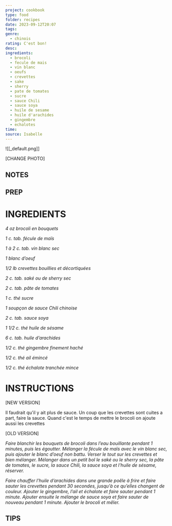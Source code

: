 ```yaml
---
project: cookbook
type: food
folder: recipes
date: 2023-09-12T20:07
tags: 
genre:
  - chinois
rating: C'est bon!
desc: 
ingredients:
  - brocoli
  - fecule de mais
  - vin blanc
  - oeufs
  - crevettes
  - sake
  - sherry
  - pate de tomates
  - sucre
  - sauce Chili
  - sauce soya
  - huile de sesame
  - huile d'arachides
  - gingembre
  - echalotes
time: 
source: Isabelle
---
```


![[_default.png]]

[CHANGE PHOTO]


## NOTES




## PREP


# INGREDIENTS

_4 oz brocoli en bouquets_

_1 c. tab. fécule de maïs_

_1 à 2 c. tab. vin blanc sec_

_1 blanc d’oeuf_

_1/2 lb crevettes bouillies et décortiquées_

_2 c. tab. saké ou de sherry sec_

_2 c. tab. pâte de tomates_

_1 c. thé sucre_

_1 soupçon de sauce Chili chinoise_

_2 c. tab. sauce soya_

_1 1/2 c. thé huile de sésame_

_6 c. tab. huile d’arachides_

_1/2 c. thé gingembre finement haché_

_1/2 c. thé ail émincé_

_1/2 c. thé échalote tranchée mince_




# INSTRUCTIONS

[NEW VERSION]

Il faudrait qu'il y ait plus de sauce. 
Un coup que les crevettes sont cuites a part, faire la sauce. 
Quand c'est le temps de mettre le brocoli on ajoute aussi les crevettes

[OLD VERSION]

_Faire blanchir les bouquets de brocoli dans_
_l’eau bouillante pendant 1 minutes, puis les_
_égoutter. Mélanger la fécule de maïs avec_
_le vin blanc sec, puis ajouter le blanc d’oeuf_
_non battu. Verser le tout sur les crevettes et_
_bien mélanger. Mélanger dans un petit bol le_
_saké ou le sherry sec, la pâte de tomates, le_
_sucre, la sauce Chili, la sauce soya et l’huile_
_de sésame, réserver._

_Faire chauffer l’huile d’arachides dans une grande_
_poêle à frire et faire sauter les crevettes_
_pendant 30 secondes, jusqu’à ce qu’elles changent_
_de couleur. Ajouter le gingembre, l’ail_
_et échalote et faire sauter pendant 1 minute._
_Ajouter ensuite le mélange de sauce soya et_
_faire sauter de nouveau pendant 1 minute._
_Ajouter le brocoli et mêler._



## TIPS



